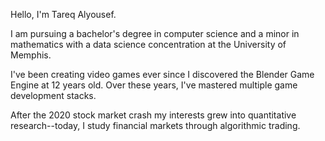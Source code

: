 Hello, I'm Tareq Alyousef.

I am pursuing a bachelor's degree in computer science and a minor in mathematics with a data science concentration at the University of Memphis.

I've been creating video games ever since I discovered the Blender Game Engine at 12 years old. Over these years, I've mastered multiple game development stacks.

After the 2020 stock market crash my interests grew into quantitative research--today, I study financial markets through algorithmic trading.